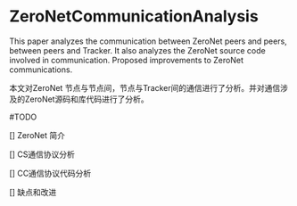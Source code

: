 # ZeroNetCommunicationAnalysis

This paper analyzes the communication between ZeroNet peers and peers, between peers and Tracker. It also analyzes the ZeroNet source code involved in communication. Proposed improvements to ZeroNet communications.

本文对ZeroNet 节点与节点间，节点与Tracker间的通信进行了分析。并对通信涉及的ZeroNet源码和库代码进行了分析。



#TODO

[] ZeroNet 简介

[] CS通信协议分析

[] CC通信协议代码分析

[] 缺点和改进

